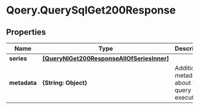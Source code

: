 # Qoery.QuerySqlGet200Response

## Properties

Name | Type | Description | Notes
------------ | ------------- | ------------- | -------------
**series** | [**[QueryNlGet200ResponseAllOfSeriesInner]**](QueryNlGet200ResponseAllOfSeriesInner.md) |  | 
**metadata** | **{String: Object}** | Additional metadata about the query execution | [optional] 


